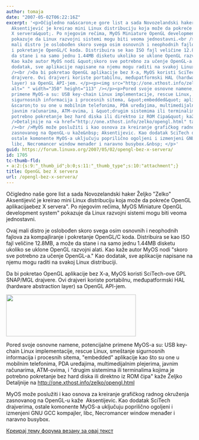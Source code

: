 ```yaml
---
author: tomaja
date: "2007-05-02T06:22:16Z"
excerpt: '<p>Očigledno na&scaron;e gore list a sada Novozelandski haker Željko &quot;Zelko&quot;
  Aksentijević je kreirao mini Linux distribuciju koja može da pokreće OpenGL aplikacijaebez
  X servera&quot;. Po njegovim rečima, MyOS Miniature OpenGL development system&quot;
  pokazuje da Linux razvojni sistemi mogu biti veoma jednostavni.<br /><br />Ovaj
  mali distro je oslobođen skoro svega osim osnovnih i neophodnih fajlova za kompajliranje
  i pokretanje OpenGL/C koda. Distribuira se kao ISO fajl veličine 12.8MB, a može
  da stane i na samo jednu 1.44MB disketu ukoliko se uklone OpenGL razvojni alati.
  Kao kaže autor MyOS nodi &quot;skoro sve potrebno za učenje OpenGL-a.&quot; Kao
  dodatak, sve aplikacije napisane na njemu mogu raditi na svakoj Linux distribuciji.<br
  /><br />Da bi pokretao OpenGL aplikacije bez X-a, MyOS koristi SciTech-ove GPL SNAP/MGL
  drajvere. Ovi drajveri koriste portabilnu, međupatformski HAL (hardware abstraction
  layer) sa OpenGL API-jem. </p><p><img src="http://one.xthost.info/zelko/img/digi.jpg"
  alt=" " width="350" height="113" /></p><p>Pored svoje osnovne namene, potencijalne
  primene MyOS-a su: USB key-chain Linux implementacije, rescue Linux, sme&scaron;tanje
  sigurnosnih informacija i procesnih sitema, &quot;embedded&quot; aplikacije kao
  &scaron;to su one u mobilnim telefonima, PDA uređajima, multimedijalnim plejerima,
  javnim računarima, ATM-ovima, i &quot;drugim sistemima ili terminalima kojima je
  potrebno pokretanje bez hard diska ili direktno iz ROM čipa&quot; kaže Željko<br
  />Detaljnije na <a href="http://one.xthost.info/zelko/opengl.html" target="_blank">http://one.xthost.info/zelko/opengl.html</a><br
  /><br />MyOS može poslužiti i kao osnova za kreiranje grafičkog radnog okruženja
  zasnovanog na OpenGL-u kaže&nbsp; Aksentijevic. Kao dodatak SciTech drajverima,
  ostale komonente MyOS-a uključuju poprilično ogoljeni i izmenjeni GNU GCC kompajler,
  libc, Necromancer window menađer i naravno busybox.&nbsp; </p>'
guid: https://forum.linuxo.org/2007/05/02/opengl-bez-x-servera/
id: 1705
tc-thumb-fld:
- a:2:{s:9:"_thumb_id";b:0;s:11:"_thumb_type";s:10:"attachment";}
title: OpenGL bez X servera
url: /opengl-bez-x-servera/
---
```

Očigledno na&scaron;e gore list a sada Novozelandski haker Željko "Zelko" Aksentijević je kreirao mini Linux distribuciju koja može da pokreće OpenGL aplikacijaebez X servera". Po njegovim rečima, MyOS Miniature OpenGL development system" pokazuje da Linux razvojni sistemi mogu biti veoma jednostavni.

Ovaj mali distro je oslobođen skoro svega osim osnovnih i neophodnih fajlova za kompajliranje i pokretanje OpenGL/C koda. Distribuira se kao ISO fajl veličine 12.8MB, a može da stane i na samo jednu 1.44MB disketu ukoliko se uklone OpenGL razvojni alati. Kao kaže autor MyOS nodi "skoro sve potrebno za učenje OpenGL-a." Kao dodatak, sve aplikacije napisane na njemu mogu raditi na svakoj Linux distribuciji.

Da bi pokretao OpenGL aplikacije bez X-a, MyOS koristi SciTech-ove GPL SNAP/MGL drajvere. Ovi drajveri koriste portabilnu, međupatformski HAL (hardware abstraction layer) sa OpenGL API-jem. 

<img src="http://one.xthost.info/zelko/img/digi.jpg" alt=" " width="350" height="113" /> 

Pored svoje osnovne namene, potencijalne primene MyOS-a su: USB key-chain Linux implementacije, rescue Linux, sme&scaron;tanje sigurnosnih informacija i procesnih sitema, "embedded" aplikacije kao &scaron;to su one u mobilnim telefonima, PDA uređajima, multimedijalnim plejerima, javnim računarima, ATM-ovima, i "drugim sistemima ili terminalima kojima je potrebno pokretanje bez hard diska ili direktno iz ROM čipa" kaže Željko  
Detaljnije na <a href="http://one.xthost.info/zelko/opengl.html" target="_blank">http://one.xthost.info/zelko/opengl.html</a>

MyOS može poslužiti i kao osnova za kreiranje grafičkog radnog okruženja zasnovanog na OpenGL-u kaže&nbsp; Aksentijevic. Kao dodatak SciTech drajverima, ostale komonente MyOS-a uključuju poprilično ogoljeni i izmenjeni GNU GCC kompajler, libc, Necromancer window menađer i naravno busybox.&nbsp; 

<!--break-->

[Креирај тему форума везану за овај текст](https://linuxo.org/nova-tema-na-forumu/?se_pid=1705)